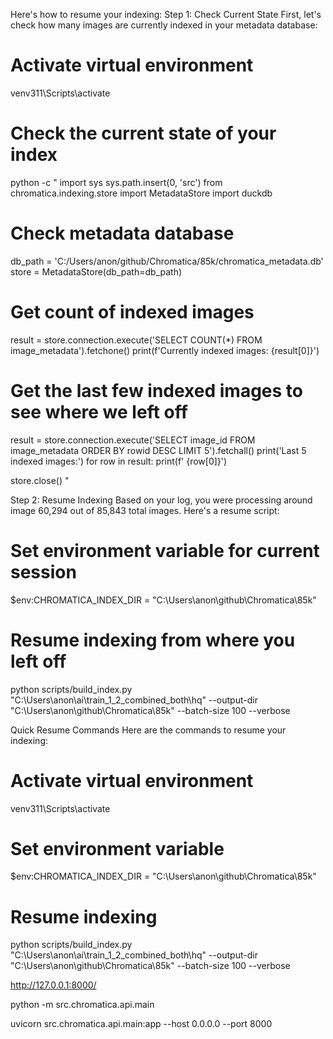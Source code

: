 Here's how to resume your indexing:
Step 1: Check Current State
First, let's check how many images are currently indexed in your metadata database:

# Activate virtual environment
venv311\Scripts\activate

# Check the current state of your index
python -c "
import sys
sys.path.insert(0, 'src')
from chromatica.indexing.store import MetadataStore
import duckdb

# Check metadata database
db_path = 'C:/Users/anon/github/Chromatica/85k/chromatica_metadata.db'
store = MetadataStore(db_path=db_path)

# Get count of indexed images
result = store.connection.execute('SELECT COUNT(*) FROM image_metadata').fetchone()
print(f'Currently indexed images: {result[0]}')

# Get the last few indexed images to see where we left off
result = store.connection.execute('SELECT image_id FROM image_metadata ORDER BY rowid DESC LIMIT 5').fetchall()
print('Last 5 indexed images:')
for row in result:
    print(f'  {row[0]}')

store.close()
"


Step 2: Resume Indexing
Based on your log, you were processing around image 60,294 out of 85,843 total images. Here's a resume script:

# Set environment variable for current session
$env:CHROMATICA_INDEX_DIR = "C:\Users\anon\github\Chromatica\85k"

# Resume indexing from where you left off
python scripts/build_index.py "C:\Users\anon\ai\train\_1_2_combined_both\hq" --output-dir "C:\Users\anon\github\Chromatica\85k" --batch-size 100 --verbose



Quick Resume Commands
Here are the commands to resume your indexing:




# Activate virtual environment
venv311\Scripts\activate

# Set environment variable
$env:CHROMATICA_INDEX_DIR = "C:\Users\anon\github\Chromatica\85k"

# Resume indexing
python scripts/build_index.py "C:\Users\anon\ai\train\_1_2_combined_both\hq" --output-dir "C:\Users\anon\github\Chromatica\85k" --batch-size 100 --verbose


http://127.0.0.1:8000/


python -m src.chromatica.api.main


uvicorn src.chromatica.api.main:app --host 0.0.0.0 --port 8000


